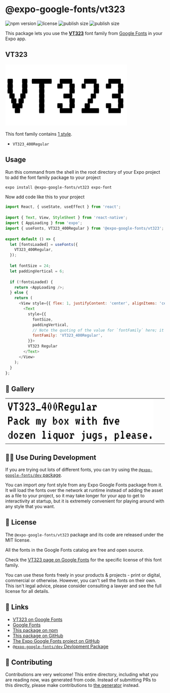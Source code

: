 # @expo-google-fonts/vt323

![npm version](https://flat.badgen.net/npm/v/@expo-google-fonts/vt323)
![license](https://flat.badgen.net/github/license/expo/google-fonts)
![publish size](https://flat.badgen.net/packagephobia/install/@expo-google-fonts/vt323)
![publish size](https://flat.badgen.net/packagephobia/publish/@expo-google-fonts/vt323)

This package lets you use the [**VT323**](https://fonts.google.com/specimen/VT323) font family from [Google Fonts](https://fonts.google.com/) in your Expo app.

## VT323

![VT323](./font-family.png)

This font family contains [1 style](#-gallery).

- `VT323_400Regular`

## Usage

Run this command from the shell in the root directory of your Expo project to add the font family package to your project
```sh
expo install @expo-google-fonts/vt323 expo-font
```

Now add code like this to your project
```js
import React, { useState, useEffect } from 'react';

import { Text, View, StyleSheet } from 'react-native';
import { AppLoading } from 'expo';
import { useFonts, VT323_400Regular } from '@expo-google-fonts/vt323';

export default () => {
  let [fontsLoaded] = useFonts({
    VT323_400Regular,
  });

  let fontSize = 24;
  let paddingVertical = 6;

  if (!fontsLoaded) {
    return <AppLoading />;
  } else {
    return (
      <View style={{ flex: 1, justifyContent: 'center', alignItems: 'center' }}>
        <Text
          style={{
            fontSize,
            paddingVertical,
            // Note the quoting of the value for `fontFamily` here; it expects a string!
            fontFamily: 'VT323_400Regular',
          }}>
          VT323 Regular
        </Text>
      </View>
    );
  }
};

```

## 🔡 Gallery


||||
|-|-|-|
|![VT323_400Regular](./VT323_400Regular.ttf.png)||||


## 👩‍💻 Use During Development

If you are trying out lots of different fonts, you can try using the [`@expo-google-fonts/dev` package](https://github.com/expo/google-fonts/tree/master/font-packages/dev#readme).

You can import *any* font style from any Expo Google Fonts package from it. It will load the fonts
over the network at runtime instead of adding the asset as a file to your project, so it may take longer
for your app to get to interactivity at startup, but it is extremely convenient
for playing around with any style that you want.

## 📖 License

The `@expo-google-fonts/vt323` package and its code are released under the MIT license.

All the fonts in the Google Fonts catalog are free and open source.

Check the [VT323 page on Google Fonts](https://fonts.google.com/specimen/VT323) for the specific license of this font family.

You can use these fonts freely in your products & projects - print or digital, commercial or otherwise. However, you can't sell the fonts on their own. This isn't legal advice, please consider consulting a lawyer and see the full license for all details.

## 🔗 Links

- [VT323 on Google Fonts](https://fonts.google.com/specimen/VT323)
- [Google Fonts](https://fonts.google.com/)
- [This package on npm](https://www.npmjs.com/package/@expo-google-fonts/vt323)
- [This package on GitHub](https://github.com/expo/google-fonts/tree/master/font-packages/vt323)
- [The Expo Google Fonts project on GitHub](https://github.com/expo/google-fonts)
- [`@expo-google-fonts/dev` Devlopment Package](https://github.com/expo/google-fonts/tree/master/font-packages/dev)

## 🤝 Contributing

Contributions are very welcome! This entire directory, including what you are reading now, was generated from code. Instead of submitting PRs to this directly, please make contributions to [the generator](https://github.com/expo/google-fonts/tree/master/packages/generator) instead.
